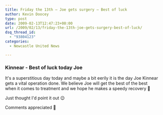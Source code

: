 ```yaml
---
title: Friday the 13th – Joe gets surgery – Best of luck
author: Kevin Doocey
type: post
date: 2009-02-13T12:47:23+00:00
url: /2009/02/13/friday-the-13th-joe-gets-surgery-best-of-luck/
dsq_thread_id:
  - "93804123"
categories:
  - Newcastle United News

---
```

### Kinnear - Best of luck today Joe

It's a superstitious day today and maybe a bit eerily it is the day Joe Kinnear gets a vital operation done. We believe Joe will get the best of the best when it comes to treatment and we hope he makes a speedy recovery 🙂

Just thought I'd point it out 😉

Comments appreciated 🙂
